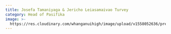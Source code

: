 ```yaml
---
title: Josefa Tamaniyaga & Jericho Leiasamaivao Turvey
category: Head of Pasifika
image: >-
  https://res.cloudinary.com/whanganuihigh/image/upload/v1558052636/prefects/Heads_of_Pasifika_-_Josefa_Tamaniyaga_and_Josefa_Leiasamaivao_Turvey_3.jpg
---
```


